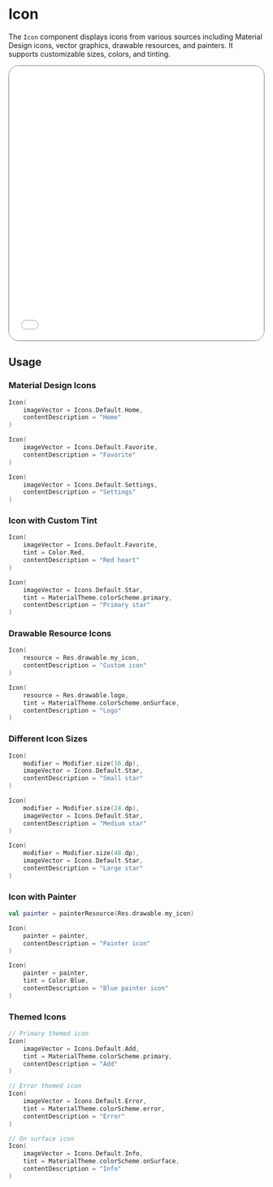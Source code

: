 # Icon

The `Icon` component displays icons from various sources including Material Design icons, vector graphics, drawable resources, and painters. It supports customizable sizes, colors, and tinting.

<div style="position: relative; max-width: 800px; height: 540px; border-radius: 20px; overflow: hidden; border: 1px solid #777;">
    <iframe id="demoIframe" style="position: absolute; top: 0; left: 0; width: 100%; height: 100%; border: none;" src="../../demo/index.html?id=icon" title="Demo" allow="accelerometer; autoplay; clipboard-write; encrypted-media; gyroscope; picture-in-picture; web-share" referrerpolicy="strict-origin-when-cross-origin"></iframe>
</div>

## Usage

### Material Design Icons

```kotlin
Icon(
    imageVector = Icons.Default.Home,
    contentDescription = "Home"
)

Icon(
    imageVector = Icons.Default.Favorite,
    contentDescription = "Favorite"
)

Icon(
    imageVector = Icons.Default.Settings,
    contentDescription = "Settings"
)
```

### Icon with Custom Tint

```kotlin
Icon(
    imageVector = Icons.Default.Favorite,
    tint = Color.Red,
    contentDescription = "Red heart"
)

Icon(
    imageVector = Icons.Default.Star,
    tint = MaterialTheme.colorScheme.primary,
    contentDescription = "Primary star"
)
```

### Drawable Resource Icons

```kotlin
Icon(
    resource = Res.drawable.my_icon,
    contentDescription = "Custom icon"
)

Icon(
    resource = Res.drawable.logo,
    tint = MaterialTheme.colorScheme.onSurface,
    contentDescription = "Logo"
)
```

### Different Icon Sizes

```kotlin
Icon(
    modifier = Modifier.size(16.dp),
    imageVector = Icons.Default.Star,
    contentDescription = "Small star"
)

Icon(
    modifier = Modifier.size(24.dp),
    imageVector = Icons.Default.Star,
    contentDescription = "Medium star"
)

Icon(
    modifier = Modifier.size(48.dp),
    imageVector = Icons.Default.Star,
    contentDescription = "Large star"
)
```

### Icon with Painter

```kotlin
val painter = painterResource(Res.drawable.my_icon)

Icon(
    painter = painter,
    contentDescription = "Painter icon"
)

Icon(
    painter = painter,
    tint = Color.Blue,
    contentDescription = "Blue painter icon"
)
```

### Themed Icons

```kotlin
// Primary themed icon
Icon(
    imageVector = Icons.Default.Add,
    tint = MaterialTheme.colorScheme.primary,
    contentDescription = "Add"
)

// Error themed icon
Icon(
    imageVector = Icons.Default.Error,
    tint = MaterialTheme.colorScheme.error,
    contentDescription = "Error"
)

// On surface icon
Icon(
    imageVector = Icons.Default.Info,
    tint = MaterialTheme.colorScheme.onSurface,
    contentDescription = "Info"
)
```